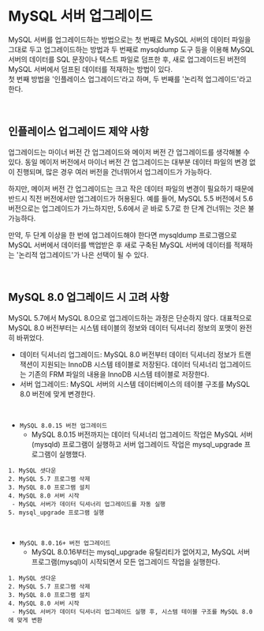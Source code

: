 # MySQL 서버 업그레이드

MySQL 서버를 업그레이드하는 방법으로는 첫 번째로 MySQL 서버의 데이터 파일을 그대로 두고 업그레이드하는 방법과 두 번째로 mysqldump 도구 등을 이용해 MySQL 서버의 데이터를 SQL 문장이나 텍스트 파일로 덤프한 후, 새로 업그레이드된 버전의 MySQL 서버에서 덤프된 데이터를 적재하는 방법이 있다.  
첫 번째 방법을 '인플레이스 업그레이드'라고 하며, 두 번째를 '논리적 업그레이드'라고 한다.  

<br/>

## 인플레이스 업그레이드 제약 사항

업그레이드는 마이너 버전 간 업그레이드와 메이저 버전 간 업그레이드를 생각해볼 수 있다. 동일 메이저 버전에서 마이너 버전 간 업그레이드는 대부분 데이터 파일의 변경 없이 진행되며, 많은 경우 여러 버전을 건너뛰어서 업그레이드가 가능하다.  

하지만, 메이저 버전 간 업그레이드는 크고 작은 데이터 파일의 변경이 필요하기 때문에 반드시 직전 버전에서만 업그레이드가 허용된다. 예를 들어, MySQL 5.5 버전에서 5.6 버전으로는 업그레이드가 가느하지만, 5.6에서 곧 바로 5.7로 한 단계 건너뛰는 것은 불가능하다.  

만약, 두 단계 이상을 한 번에 업그레이드해야 한다면 mysqldump 프로그램으로 MySQL 서버에서 데이터를 백업받은 후 새로 구축된 MySQL 서버에 데이터를 적재하는 '논리적 업그레이드'가 나은 선택이 될 수 있다.  

<br/>

## MySQL 8.0 업그레이드 시 고려 사항

MySQL 5.7에서 MySQL 8.0으로 업그레이드하는 과정은 단순하지 않다. 대표적으로 MySQL 8.0 버전부터는 시스템 테이블의 정보와 데이터 딕셔너리 정보의 포맷이 완전히 바뀌었다.  

 - 데이터 딕셔너리 업그레이드: MySQL 8.0 버전부터 데이터 딕셔너리 정보가 트랜잭션이 지원되는 InnoDB 시스템 테이블로 저장된다. 데이터 딕셔너리 업그레이드는 기존의 FRM 파일의 내용을 InnoDB 시스템 테이블로 저장한다.
 - 서버 업그레이드: MySQL 서버의 시스템 데이터베이스의 테이블 구조를 MySQL 8.0 버전에 맞게 변경한다.

<br/>

 - `MySQL 8.0.15 버전 업그레이드`
    - MySQL 8.0.15 버전까지는 데이터 딕셔너리 업그레이드 작업은 MySQL 서버(mysqld) 프로그램이 실행하고 서버 업그레이드 작업은 mysql_upgrade 프로그램이 실행했다.
```
1. MySQL 셧다운
2. MySQL 5.7 프로그램 삭제
3. MySQL 8.0 프로그램 설치
4. MySQL 8.0 서버 시작
 - MySQL 서버가 데이터 딕셔너리 업그레이드를 자동 실행
5. mysql_upgrade 프로그램 실행
```

<br/>

 - `MySQL 8.0.16+ 버전 업그레이드`
    - MySQL 8.0.16부터는 mysql_upgrade 유틸리티가 없어지고, MySQL 서버 프로그램(mysql)이 시작되면서 모든 업그레이드 작업을 실행한다.
```
1. MySQL 셧다운
2. MySQL 5.7 프로그램 삭제
3. MySQL 8.0 프로그램 설치
4. MySQL 8.0 서버 시작
 - MySQL 서버가 데이터 딕셔너리 업그레이드 실행 후, 시스템 테이블 구조를 MySQL 8.0에 맞게 변환
```

